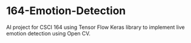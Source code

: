 # 164-Emotion-Detection
AI project for CSCI 164 using Tensor Flow Keras library to implement live emotion detection using Open CV.
